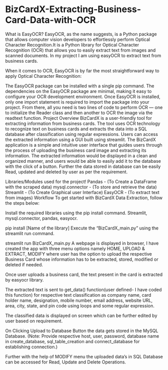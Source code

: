 # BizCardX-Extracting-Business-Card-Data-with-OCR

What is EasyOCR?
EasyOCR, as the name suggests, is a Python package that allows computer vision developers to effortlessly perform Optical Character Recognition.It is a Python library for Optical Character Recognition (OCR) that allows you to easily extract text from images and scanned documents. In my project I am using easyOCR to extract text from business cards.

When it comes to OCR, EasyOCR is by far the most straightforward way to apply Optical Character Recognition:

The EasyOCR package can be installed with a single pip command.
The dependencies on the EasyOCR package are minimal, making it easy to configure your OCR development environment.
Once EasyOCR is installed, only one import statement is required to import the package into your project.
From there, all you need is two lines of code to perform OCR — one to initialize the Reader class and then another to OCR the image via the readtext function.
Project Overview
BizCardX is a user-friendly tool for extracting information from business cards. The tool uses OCR technology to recognize text on business cards and extracts the data into a SQL database after classification using regular expressions. Users can access the extracted information using a GUI built using streamlit. The BizCardX application is a simple and intuitive user interface that guides users through the process of uploading the business card image and extracting its information. The extracted information would be displayed in a clean and organized manner, and users would be able to easily add it to the database with the click of a button. Further the data stored in database can be easily Read, updated and deleted by user as per the requirement.

Libraries/Modules used for the project!
Pandas - (To Create a DataFrame with the scraped data)
mysql.connector - (To store and retrieve the data)
Streamlit - (To Create Graphical user Interface)
EasyOCR - (To extract text from images)
Workflow
To get started with BizCardX Data Extraction, follow the steps below:

Install the required libraries using the pip install command. Streamlit, mysql.connector, pandas, easyocr.

pip install [Name of the library]
Execute the “BizCardX_main.py” using the streamlit run command.

streamlit run BizCardX_main.py
A webpage is displayed in browser, I have created the app with three menu options namely HOME, UPLOAD & EXTRACT, MODIFY where user has the option to upload the respective Business Card whose information has to be extracted, stored, modified or deleted if needed.

Once user uploads a business card, the text present in the card is extracted by easyocr library.

The extracted text is sent to get_data() function(user defined- I have coded this function) for respective text classification as company name, card holder name, designation, mobile number, email address, website URL, area, city, state, and pin code using loops and some regular expression.

The classified data is displayed on screen which can be further edited by user based on requirement.

On Clicking Upload to Database Button the data gets stored in the MySQL Database. (Note: Provide respective host, user, password, database name in create_database, sql_table_creation and connect_database for establishing connection.)

Further with the help of MODIFY menu the uploaded data’s in SQL Database can be accessed for Read, Update and Delete Operations.
